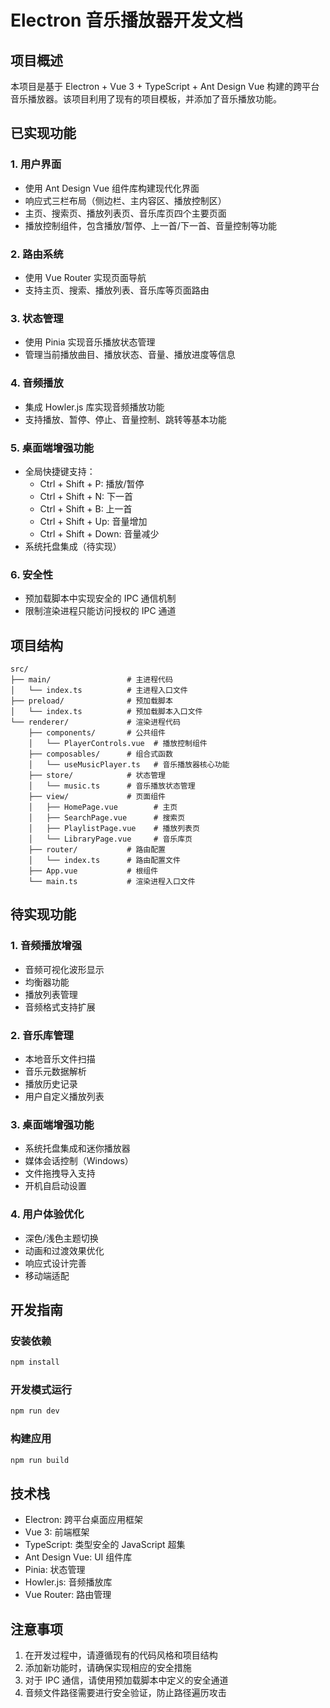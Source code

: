 # Electron 音乐播放器开发文档

## 项目概述

本项目是基于 Electron + Vue 3 + TypeScript + Ant Design Vue 构建的跨平台音乐播放器。该项目利用了现有的项目模板，并添加了音乐播放功能。

## 已实现功能

### 1. 用户界面
- 使用 Ant Design Vue 组件库构建现代化界面
- 响应式三栏布局（侧边栏、主内容区、播放控制区）
- 主页、搜索页、播放列表页、音乐库页四个主要页面
- 播放控制组件，包含播放/暂停、上一首/下一首、音量控制等功能

### 2. 路由系统
- 使用 Vue Router 实现页面导航
- 支持主页、搜索、播放列表、音乐库等页面路由

### 3. 状态管理
- 使用 Pinia 实现音乐播放状态管理
- 管理当前播放曲目、播放状态、音量、播放进度等信息

### 4. 音频播放
- 集成 Howler.js 库实现音频播放功能
- 支持播放、暂停、停止、音量控制、跳转等基本功能

### 5. 桌面端增强功能
- 全局快捷键支持：
  - Ctrl + Shift + P: 播放/暂停
  - Ctrl + Shift + N: 下一首
  - Ctrl + Shift + B: 上一首
  - Ctrl + Shift + Up: 音量增加
  - Ctrl + Shift + Down: 音量减少
- 系统托盘集成（待实现）

### 6. 安全性
- 预加载脚本中实现安全的 IPC 通信机制
- 限制渲染进程只能访问授权的 IPC 通道

## 项目结构

```
src/
├── main/                 # 主进程代码
│   └── index.ts          # 主进程入口文件
├── preload/              # 预加载脚本
│   └── index.ts          # 预加载脚本入口文件
└── renderer/             # 渲染进程代码
    ├── components/       # 公共组件
    │   └── PlayerControls.vue  # 播放控制组件
    ├── composables/      # 组合式函数
    │   └── useMusicPlayer.ts   # 音乐播放器核心功能
    ├── store/            # 状态管理
    │   └── music.ts      # 音乐播放状态管理
    ├── view/             # 页面组件
    │   ├── HomePage.vue        # 主页
    │   ├── SearchPage.vue      # 搜索页
    │   ├── PlaylistPage.vue    # 播放列表页
    │   └── LibraryPage.vue     # 音乐库页
    ├── router/           # 路由配置
    │   └── index.ts      # 路由配置文件
    ├── App.vue           # 根组件
    └── main.ts           # 渲染进程入口文件
```

## 待实现功能

### 1. 音频播放增强
- 音频可视化波形显示
- 均衡器功能
- 播放列表管理
- 音频格式支持扩展

### 2. 音乐库管理
- 本地音乐文件扫描
- 音乐元数据解析
- 播放历史记录
- 用户自定义播放列表

### 3. 桌面端增强功能
- 系统托盘集成和迷你播放器
- 媒体会话控制（Windows）
- 文件拖拽导入支持
- 开机自启动设置

### 4. 用户体验优化
- 深色/浅色主题切换
- 动画和过渡效果优化
- 响应式设计完善
- 移动端适配

## 开发指南

### 安装依赖
```bash
npm install
```

### 开发模式运行
```bash
npm run dev
```

### 构建应用
```bash
npm run build
```

## 技术栈

- Electron: 跨平台桌面应用框架
- Vue 3: 前端框架
- TypeScript: 类型安全的 JavaScript 超集
- Ant Design Vue: UI 组件库
- Pinia: 状态管理
- Howler.js: 音频播放库
- Vue Router: 路由管理

## 注意事项

1. 在开发过程中，请遵循现有的代码风格和项目结构
2. 添加新功能时，请确保实现相应的安全措施
3. 对于 IPC 通信，请使用预加载脚本中定义的安全通道
4. 音频文件路径需要进行安全验证，防止路径遍历攻击